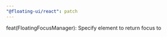 ```yaml
---
"@floating-ui/react": patch
---
```


feat(FloatingFocusManager): Specify element to return focus to
